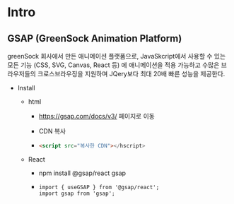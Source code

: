 # Intro

## GSAP (GreenSock Animation Platform)

greenSock 회사에서 만든 애니메이션 플랫폼으로, JavaSkcript에서 사용할 수 있는 모든 기능 (CSS, SVG, Canvas, React 등) 에 애니메이션을 적용 가능하고 수많은 브라우저들의 크로스브라우징을 지원하며 JQery보다 최대 20배 빠른 성능을 제공한다.

- Install

  - html

    - https://gsap.com/docs/v3/ 페이지로 이동

    - CDN 복사

    - ```html
      <script src="복사한 CDN"></hscript>
      ```

  - React

    - npm install @gsap/react gsap

    - ```react
      import { useGSAP } from '@gsap/react';
      import gsap from 'gsap';
      ```
